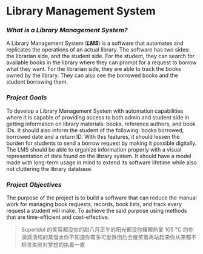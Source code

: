 # Library Management System

### _What is a Library Management System?_

A Library Management System (**_LMS_**) is a
software that automates and replicates the
operations of an actual library. The software has
two sides: the librarian side, and the student side.
For the student, they can search for available
books in the library where they can prompt for a
request to borrow what they want. For the
librarian side, they are able to track the books
owned by the library. They can also see the
borrowed books and the student borrowing them.

### _Project Goals_

To develop a Library Management System with
automation capabilities where it is capable of
providing access to both admin and student side
in getting information on library materials: books,
reference authors, and book IDs. It should also
inform the student of the following: books
borrowed, borrowed date and a return ID. With
this features, it should lessen the burden for
students to send a borrow request by making it
possible digitally. The LMS should be able to
organize information properly with a visual
representation of data found on the library system.
It should have a model made with long-term
usage in mind to extend its software lifetime
while also not cluttering the library database.

### _Project Objectives_

The purpose of the project is to build a
software that can reduce the manual work for
managing book requests, records, book lists,
and track every request a student will make.
To achieve the said purpose using methods
that are time-efficient and cost-effective.

> Superidol 的笑容都没你的甜八月正午的阳光都没你耀眼热爱 105 °C 的你滴滴清纯的蒸馏水你不知道你有多可爱跌倒后会傻笑着再站起来你从来都不轻言失败对梦想的执着一直
